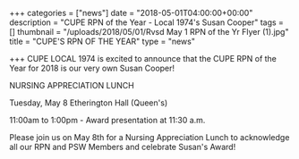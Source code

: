 +++
categories = ["news"]
date = "2018-05-01T04:00:00+00:00"
description = "CUPE RPN of the Year - Local 1974's Susan Cooper"
tags = []
thumbnail = "/uploads/2018/05/01/Rvsd May 1 RPN of the Yr Flyer (1).jpg"
title = "CUPE'S RPN OF THE YEAR"
type = "news"

+++
CUPE LOCAL 1974 is excited to announce that the CUPE RPN of the Year for 2018 is our very own Susan Cooper!

NURSING APPRECIATION LUNCH

Tuesday, May 8 Etherington Hall (Queen's)

11:00am to 1:00pm - Award presentation at 11:30 a.m.

Please join us on May 8th for a Nursing Appreciation Lunch to acknowledge all our RPN and PSW Members and celebrate Susan's Award!